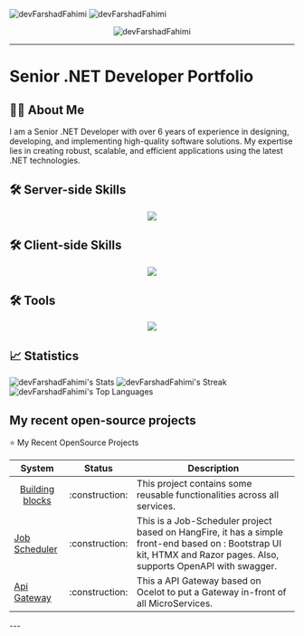 <p align="left">
 <img src="https://img.shields.io/github/followers/devFarshadFahimi?logo=github&style=rounded&color=512bd4&labelColor=505050" alt="devFarshadFahimi" />
 <img src="https://komarev.com/ghpvc/?username=devFarshadFahimi&label=Profile%20views&color=512bd4&style=rounded" alt="devFarshadFahimi" /> </p>

<p align="center">
 <img src="https://github-profile-trophy.vercel.app/?username=devFarshadFahimi" alt="devFarshadFahimi" />
</p>

---

# Senior .NET Developer Portfolio
 
## 🧑‍💻 About Me

I am a Senior .NET Developer with over 6 years of experience in designing, developing, and implementing high-quality software solutions. My expertise lies in creating robust, scalable, and efficient applications using the latest .NET technologies.


## 🛠️ Server-side Skills
<div align="center">
  <img src="https://skillicons.dev/icons?i=cs,dotnet,graphql,mongodb,postgres,rabbitmq,sqlite,docker,elasticsearch,kibana"  />
</div>

## 🛠️ Client-side Skills
<div align="center">
  <img src="https://skillicons.dev/icons?i=html,css,angular,js,ts,tailwind,bootstrap,react"  />
</div>

## 🛠️ Tools
<div align="center">
  <img src="https://skillicons.dev/icons?i=vscode,postman,git,github"  />
</div>

## 📈 Statistics
![devFarshadFahimi's Stats](https://github-readme-stats.vercel.app/api?username=devFarshadFahimi&theme=vue-dark&show_icons=true&hide_border=true&count_private=true)
![devFarshadFahimi's Streak](https://github-readme-streak-stats.herokuapp.com/?user=devFarshadFahimi&theme=vue-dark&hide_border=true)
![devFarshadFahimi's Top Languages](https://github-readme-stats.vercel.app/api/top-langs/?username=devFarshadFahimi&theme=vue-dark&show_icons=true&hide_border=true&layout=compact)

## My recent open-source projects

⭐️ My Recent OpenSource Projects
<table>
   <thead>
      <tr>
        <th colspan="3">System</th>
        <th colspan="3">Status</th>
        <th colspan="6">Description</th>
      </tr>
   </thead>
   <tbody>
       <tr>
         <td colspan="3" style="text-align: center;" ><a href='https://github.com/MicroServiceArchitectureDesign/App_MicroService_BuildingBlock'> Building blocks </a></td>
          <td colspan="3" style="text-align: center;" > :construction: </td>
         <td colspan="6"> This project contains some reusable functionalities across all services. </td>
       </tr> 
     <tr>
         <td colspan="3"><a href='https://github.com/MicroServiceArchitectureDesign/App_MicroService_JobScheduler'> Job Scheduler </a></td>
          <td colspan="3"> :construction: </td>
         <td colspan="6"> This is a Job-Scheduler project based on HangFire, it has a simple front-end based on : Bootstrap UI kit, HTMX and Razor pages. 
         Also, supports OpenAPI with swagger.</td>
       </tr>
     <tr>
         <td colspan="3"><a href='https://github.com/MicroServiceArchitectureDesign/App_MicroService_Gateway'> Api Gateway </a></td>
          <td colspan="3"> :construction: </td>
         <td colspan="6"> This a API Gateway based on Ocelot to put a Gateway in-front of all MicroServices.</td>
       </tr>
    </tbody>
</table>
---

